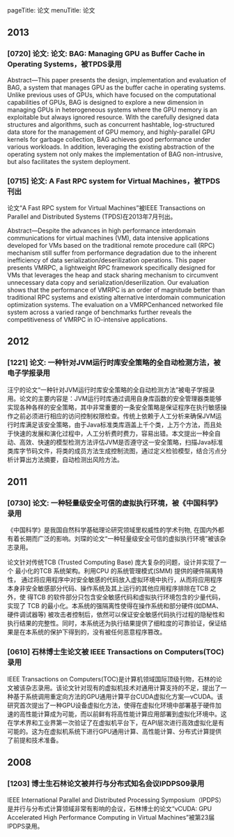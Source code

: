 pageTitle: 论文
menuTitle: 论文


## 2013

### [0720] 论文: 论文: BAG: Managing GPU as Buffer Cache in Operating Systems，被TPDS录用

Abstract—This paper presents the design, implementation and evaluation of BAG, a system that manages GPU as the buffer cache in operating systems. Unlike previous uses of GPUs, which have focused on the computational capabilities of GPUs, BAG is designed to explore a new dimension in managing GPUs in heterogeneous systems where the GPU memory is an exploitable but always ignored resource. With the carefully designed data structures and algorithms, such as concurrent hashtable, log-structured data store for the management of GPU memory, and highly-parallel GPU kernels for garbage collection, BAG achieves good performance under various workloads. In addition, leveraging the existing abstraction of the operating system not only makes the implementation of BAG non-intrusive, but also facilitates the system deployment.

### [0715] 论文: A Fast RPC system for Virtual Machines，被TPDS刊出

论文“A Fast RPC system for Virtual Machines”被IEEE Transactions on Parallel and Distributed Systems (TPDS)在2013年7月刊出。

Abstract—Despite the advances in high performance interdomain communications for virtual machines (VM), data intensive applications developed for VMs based on the traditional remote procedure call (RPC) mechanism still suffer from performance degradation due to the inherent inefficiency of data serialization/deserilization operations. This paper presents VMRPC, a lightweight RPC framework specifically designed for VMs that leverages the heap and stack sharing mechanism to circumvent unnecessary data copy and serialization/deserilization. Our evaluation shows that the performance of VMRPC is an order of magnitude better than traditional RPC systems and existing alternative interdomain communication optimization systems. The evaluation on a VMRPCenhanced networked file system across a varied range of benchmarks further reveals the competitiveness of VMRPC in IO-intensive applications.

## 2012

### [1221] 论文: 一种针对JVM运行时库安全策略的全自动检测方法，被电子学报录用

汪宁的论文“一种针对JVM运行时库安全策略的全自动检测方法”被电子学报录用。论文的主要内容是：JVM运行时库通过调用自身库函数的安全管理器类能够实现各种各样的安全策略，其中非常重要的一条安全策略是保证程序在执行敏感操作之前必须进行相应的访问控制权限检查。传统上依赖于人工分析来确保JVM运行时库满足该安全策略，由于Java标准类库涵盖上千个类，上万个方法，而且处于快速的发展和演化过程中，人工分析费时费力，容易出错。本文提出一种全自动、高效、快速的模型检测方法评估JVM是否遵守这一安全策略，扫描Java标准类库字节码文件，将类的成员方法生成控制流图，通过定义检验模型，结合污点分析计算出方法摘要，自动检测出风险方法。

## 2011
### [0730] 论文: 一种轻量级安全可信的虚拟执行环境，被《中国科学》录用

《中国科学》是我国自然科学基础理论研究领域里权威性的学术刊物, 在国内外都有着长期而广泛的影响。刘琛的论文“一种轻量级安全可信的虚拟执行环境”被该杂志录用。

论文针对传统TCB (Trusted Computing Base) 庞大复杂的问题，设计并实现了一个 最小化的TCB 系统架构。利用CPU 的系统管理模式(SMM) 提供的硬件隔离特性， 通过将应用程序中对安全敏感的代码放入虚拟环境中执行，从而将应用程序本身非安全敏感部分代码、操作系统及其上运行的其他应用程序排除在TCB 之外，使 得TCB 的软件部分只包含安全敏感代码和虚拟执行环境包含的少量代码，实现了 TCB 的最小化。本系统的强隔离性使得在操作系统和部分硬件(如DMA、硬件调试器等) 被攻击者控制后，依然可以保证安全敏感代码执行过程的隐秘性和执行结果的完整性。同时，本系统还为执行结果提供了细粒度的可靠验证，保证结果是在本系统的保护下得到的，没有被任何恶意程序篡改。

### [0610] 石林博士生论文被 IEEE Transactions on Computers(TOC) 录用

IEEE Transactions on Computers(TOC)是计算机领域国际顶级刊物，石林的论文被该杂志录用。该论文针对现有的虚拟机技术对通用计算支持的不足，提出了一种基于系统调用重定向方法的GPU通用计算平台CUDA虚拟化方案—vCUDA。该研究首次提出了一种GPU设备虚拟化方法，使得在虚拟化环境中部署基于硬件加速的高性能计算成为可能，而以前鲜有将高性能计算应用部署到虚拟化环境中。这在学术界和工业界第一次验证了在虚拟机平台下，在API层次进行高效虚拟化是有可能的。这为在虚拟机系统下进行GPU通用计算、高性能计算、分布式计算提供了前提和技术准备。

## 2008

### [1203] 博士生石林论文被并行与分布式知名会议IPDPS09录用

IEEE International Parallel and Distributed Processing Symposium（IPDPS）是并行与分布式计算领域非常有影响的会议，石林博士的论文“vCUDA: GPU Accelerated High Performance Computing in Virtual Machines”被第23届IPDPS录用。
